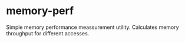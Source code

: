# memory-perf

Simple memory performance meassurement utility. Calculates memory throughput for different accesses.

